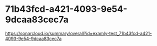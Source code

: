 # 71b43fcd-a421-4093-9e54-9dcaa83cec7a
https://sonarcloud.io/summary/overall?id=examly-test_71b43fcd-a421-4093-9e54-9dcaa83cec7a
